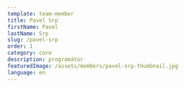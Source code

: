 ```yaml
---
template: team-member
title: Pavel Srp
firstName: Pavel
lastName: Srp
slug: /pavel-srp
order: 1
category: core
description: programátor
featuredImage: /assets/members/pavel-srp-thumbnail.jpg
language: en
---
```

